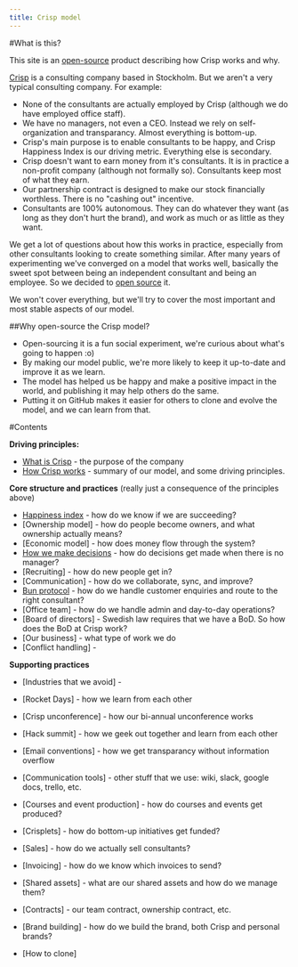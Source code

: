 ```yaml
---
title: Crisp model        
---
```

#What is this?

This site is an [open-source](http://en.wikipedia.org/wiki/Open_source) product describing how Crisp works and why. 

[Crisp](http://www.crisp.se) is a consulting company based in Stockholm. But we aren't a very typical consulting company. 
For example:

* None of the consultants are actually employed by Crisp (although we do have employed office staff).
* We have no managers, not even a CEO. Instead we rely on self-organization and transparancy. Almost everything is bottom-up.
* Crisp's main purpose is to enable consultants to be happy, and Crisp Happiness Index is our driving metric. Everything else is secondary.
* Crisp doesn't want to earn money from it's consultants. It is in practice a non-profit company (although not formally so). Consultants keep most of what they earn.
* Our partnership contract is designed to make our stock financially worthless. There is no "cashing out" incentive.
* Consultants are 100% autonomous. They can do whatever they want (as long as they don't hurt the brand), and work as much or as little as they want.

We get a lot of questions about how this works in practice, especially from other consultants looking to create something similar. After many years of experimenting we've converged on a model that works well, basically the sweet spot between being an independent consultant and being an employee. So we decided to [open source](http://en.wikipedia.org/wiki/Open_source) it.

We won't cover everything, but we'll try to cover the most important and most stable aspects of our model.


##Why open-source the Crisp model?

* Open-sourcing it is a fun social experiment, we're curious about what's going to happen :o)
* By making our model public, we're more likely to keep it up-to-date and improve it as we learn.
* The model has helped us be happy and make a positive impact in the world, and publishing it may help others do the same.
* Putting it on GitHub makes it easier for others to clone and evolve the model, and we can learn from that.


#Contents

**Driving principles:**

* [What is Crisp](what-is-crisp.html) - the purpose of the company
* [How Crisp works](how-crisp-works.html) - summary of our model, and some driving principles.

**Core structure and practices** (really just a consequence of the principles above)

* [Happiness index](happiness-index.html) - how do we know if we are succeeding?
* [Ownership model] - how do people become owners, and what ownership actually means?
* [Economic model] - how does money flow through the system?
* [How we make decisions](decisions.html) - how do decisions get made when there is no manager?
* [Recruiting] - how do new people get in?
* [Communication] - how do we collaborate, sync, and improve?
* [Bun protocol](bun-protocol.html) - how do we handle customer enquiries and route to the right consultant?
* [Office team] - how do we handle admin and day-to-day operations?
* [Board of directors] - Swedish law requires that we have a BoD. So how does the BoD at Crisp work?
* [Our business] - what type of work we do
* [Conflict handling] - 



**Supporting practices** 

* [Industries that we avoid] - 
* [Rocket Days] - how we learn from each other
* [Crisp unconference] - how our bi-annual unconference works
* [Hack summit] - how we geek out together and learn from each other
* [Email conventions] - how we get transparancy without information overflow
* [Communication tools] - other stuff that we use: wiki, slack, google docs, trello, etc.
* [Courses and event production] - how do courses and events get produced?
* [Crisplets] - how do bottom-up initiatives get funded?
* [Sales] - how do we actually sell consultants?
* [Invoicing] - how do we know which invoices to send?
* [Shared assets] - what are our shared assets and how do we manage them?
* [Contracts] - our team contract, ownership contract, etc.
* [Brand building] - how do we build the brand, both Crisp and personal brands?

* [How to clone]


